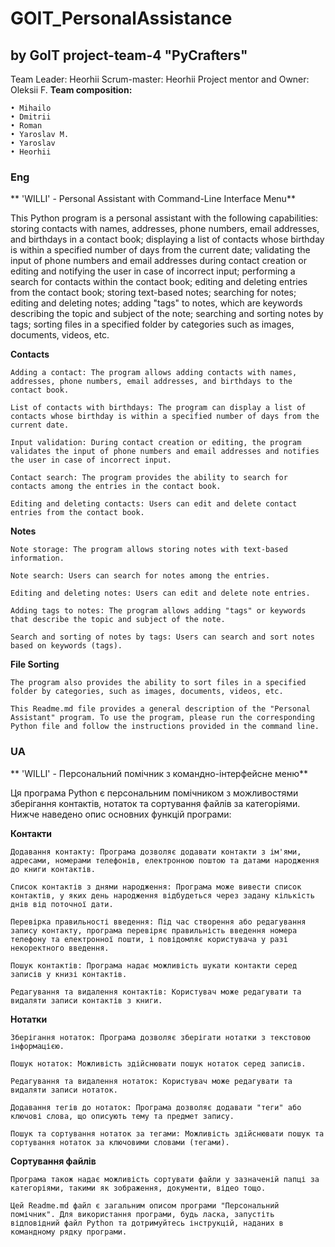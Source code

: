 # GOIT_PersonalAssistance

## by GoIT project-team-4 "PyCrafters"

Team Leader: Heorhii
Scrum-master: Heorhii
Project mentor and Owner: Oleksii F.
**Team composition:**

    • Mihailo 
    • Dmitrii 
    • Roman
    • Yaroslav M.
    • Yaroslav
    • Heorhii


### Eng
** 'WILLI' - Personal Assistant with Command-Line Interface Menu**

This Python program is a personal assistant with the following capabilities: storing contacts with names, addresses, phone numbers, email addresses, and birthdays in a contact book; displaying a list of contacts whose birthday is within a specified number of days from the current date; validating the input of phone numbers and email addresses during contact creation or editing and notifying the user in case of incorrect input; performing a search for contacts within the contact book; editing and deleting entries from the contact book; storing text-based notes; searching for notes; editing and deleting notes; adding "tags" to notes, which are keywords describing the topic and subject of the note; searching and sorting notes by tags; sorting files in a specified folder by categories such as images, documents, videos, etc.

**Contacts**

    Adding a contact: The program allows adding contacts with names, addresses, phone numbers, email addresses, and birthdays to the contact book.

    List of contacts with birthdays: The program can display a list of contacts whose birthday is within a specified number of days from the current date.

    Input validation: During contact creation or editing, the program validates the input of phone numbers and email addresses and notifies the user in case of incorrect input.

    Contact search: The program provides the ability to search for contacts among the entries in the contact book.

    Editing and deleting contacts: Users can edit and delete contact entries from the contact book.

**Notes**

    Note storage: The program allows storing notes with text-based information.

    Note search: Users can search for notes among the entries.

    Editing and deleting notes: Users can edit and delete note entries.

    Adding tags to notes: The program allows adding "tags" or keywords that describe the topic and subject of the note.

    Search and sorting of notes by tags: Users can search and sort notes based on keywords (tags).

**File Sorting**

    The program also provides the ability to sort files in a specified folder by categories, such as images, documents, videos, etc.

    This Readme.md file provides a general description of the "Personal Assistant" program. To use the program, please run the corresponding Python file and follow the instructions provided in the command line.

### UA
** 'WILLI' - Персональний помічник з командно-інтерфейсне меню**

Ця програма Python є персональним помічником з можливостями зберігання контактів, нотаток та сортування файлів за категоріями. Нижче наведено опис основних функцій програми:

**Контакти**

    Додавання контакту: Програма дозволяє додавати контакти з ім'ями, адресами, номерами телефонів, електронною поштою та датами народження до книги контактів.

    Список контактів з днями народження: Програма може вивести список контактів, у яких день народження відбудеться через задану кількість днів від поточної дати.

    Перевірка правильності введення: Під час створення або редагування запису контакту, програма перевіряє правильність введення номера телефону та електронної пошти, і повідомляє користувача у разі некоректного введення.

    Пошук контактів: Програма надає можливість шукати контакти серед записів у книзі контактів.

    Редагування та видалення контактів: Користувач може редагувати та видаляти записи контактів з книги.

**Нотатки**

    Зберігання нотаток: Програма дозволяє зберігати нотатки з текстовою інформацією.

    Пошук нотаток: Можливість здійснювати пошук нотаток серед записів.

    Редагування та видалення нотаток: Користувач може редагувати та видаляти записи нотаток.

    Додавання тегів до нотаток: Програма дозволяє додавати "теги" або ключові слова, що описують тему та предмет запису.

    Пошук та сортування нотаток за тегами: Можливість здійснювати пошук та сортування нотаток за ключовими словами (тегами).

**Сортування файлів**

    Програма також надає можливість сортувати файли у зазначеній папці за категоріями, такими як зображення, документи, відео тощо.

    Цей Readme.md файл є загальним описом програми "Персональний помічник". Для використання програми, будь ласка, запустіть    відповідний файл Python та дотримуйтесь інструкцій, наданих в командному рядку програми.
